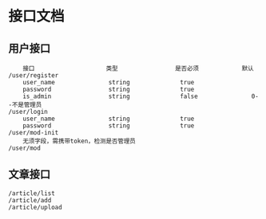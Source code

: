 # 接口文档

## 用户接口
        接口                    类型                是否必须            默认
    /user/register
        user_name               string              true
        password                string              true
        is_admin                string              false               0--不是管理员
    /user/login
        user_name               string              true
        password                string              true
    /user/mod-init
        无须字段，需携带token，检测是否管理员
    /user/mod
        
## 文章接口
    /article/list
    /article/add
    /article/upload